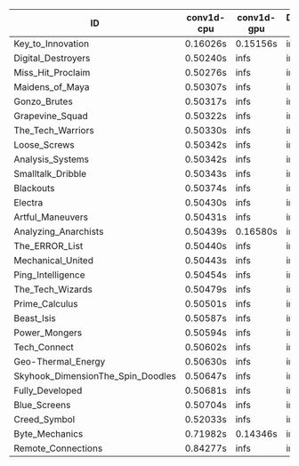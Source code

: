 |ID|conv1d-cpu|conv1d-gpu|DWSPConv2D-gpu|gemm-gpu|avg|
|-|-|-|-|-|-|
|Key_to_Innovation|0.16026s|0.15156s|infs|4.87840s|infs|
|Digital_Destroyers|0.50240s|infs|infs|4.87002s|infs|
|Miss_Hit_Proclaim|0.50276s|infs|infs|4.90177s|infs|
|Maidens_of_Maya|0.50307s|infs|infs|4.95598s|infs|
|Gonzo_Brutes|0.50317s|infs|infs|4.89021s|infs|
|Grapevine_Squad|0.50322s|infs|infs|4.86972s|infs|
|The_Tech_Warriors|0.50330s|infs|infs|4.96748s|infs|
|Loose_Screws|0.50342s|infs|infs|4.94988s|infs|
|Analysis_Systems|0.50342s|infs|infs|4.94752s|infs|
|Smalltalk_Dribble|0.50343s|infs|infs|4.87062s|infs|
|Blackouts|0.50374s|infs|infs|4.87726s|infs|
|Electra|0.50430s|infs|infs|4.98682s|infs|
|Artful_Maneuvers|0.50431s|infs|infs|4.92313s|infs|
|Analyzing_Anarchists|0.50439s|0.16580s|infs|4.95304s|infs|
|The_ERROR_List|0.50440s|infs|infs|4.92234s|infs|
|Mechanical_United|0.50443s|infs|infs|4.94135s|infs|
|Ping_Intelligence|0.50454s|infs|infs|4.93677s|infs|
|The_Tech_Wizards|0.50479s|infs|infs|4.96405s|infs|
|Prime_Calculus|0.50501s|infs|infs|4.95307s|infs|
|Beast_Isis|0.50587s|infs|infs|4.94399s|infs|
|Power_Mongers|0.50594s|infs|infs|4.95040s|infs|
|Tech_Connect|0.50602s|infs|infs|4.92393s|infs|
|Geo-Thermal_Energy|0.50630s|infs|infs|4.94463s|infs|
|Skyhook_DimensionThe_Spin_Doodles|0.50647s|infs|infs|4.94577s|infs|
|Fully_Developed|0.50681s|infs|infs|4.94856s|infs|
|Blue_Screens|0.50704s|infs|infs|4.93958s|infs|
|Creed_Symbol|0.52033s|infs|infs|4.86702s|infs|
|Byte_Mechanics|0.71982s|0.14346s|infs|4.92496s|infs|
|Remote_Connections|0.84277s|infs|infs|4.90905s|infs|
